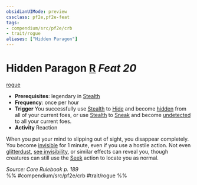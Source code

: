 ```yaml
---
obsidianUIMode: preview
cssclass: pf2e,pf2e-feat
tags:
- compendium/src/pf2e/crb
- trait/rogue
aliases: ["Hidden Paragon"]
---
```

# Hidden Paragon  [R](rules/core-rulebook/chapter-9-playing-the-game.md#Actions "Reaction") *Feat 20*  
[rogue](rules/traits/rogue.md)  

- **Prerequisites**: legendary in [Stealth](compendium/skills.md#Stealth)
- **Frequency**: once per hour
- **Trigger** You successfully use [Stealth](compendium/skills.md#Stealth) to [Hide](rules/actions/hide.md) and become [hidden](rules/conditions.md#Hidden) from all of your current foes, or use [Stealth](compendium/skills.md#Stealth) to [Sneak](rules/actions/sneak.md) and become [undetected](rules/conditions.md#Undetected) to all your current foes.
- **Activity** Reaction

When you put your mind to slipping out of sight, you disappear completely. You become [invisible](rules/conditions.md#Invisible) for 1 minute, even if you use a hostile action. Not even [glitterdust](compendium/spells/glitterdust.md), [see invisibility](compendium/spells/see-invisibility.md), or similar effects can reveal you, though creatures can still use the [Seek](rules/actions/seek.md) action to locate you as normal.

*Source: Core Rulebook p. 189*  
%% #compendium/src/pf2e/crb #trait/rogue %%